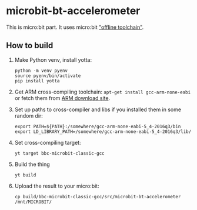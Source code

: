 microbit-bt-accelerometer
=========================

This is micro:bit part. It uses micro:bit ["offline toolchain"](https://lancaster-university.github.io/microbit-docs/offline-toolchains/).


How to build
------------

1. Make Python venv, install yotta:
    ```
    python -m venv pyenv
    source pyenv/bin/activate
    pip install yotta
    ```

2. Get ARM cross-compiling toolchain: `apt-get install gcc-arm-none-eabi` or fetch them from [ARM download site](https://developer.arm.com/tools-and-software/open-source-software/developer-tools/gnu-toolchain/gnu-rm/downloads).

3. Set up paths to cross-compiler and libs if you installed them in some random dir:
    ```
    export PATH=${PATH}:/somewhere/gcc-arm-none-eabi-5_4-2016q3/bin
    export LD_LIBRARY_PATH=/somewhere/gcc-arm-none-eabi-5_4-2016q3/lib/
    ```

4. Set cross-compiling target:
    ```
    yt target bbc-microbit-classic-gcc
    ```

5. Build the thing
    ```
    yt build
    ```

6. Upload the result to your micro:bit:
    ```
    cp build/bbc-microbit-classic-gcc/src/microbit-bt-accelerometer /mnt/MICROBIT/
    ```
